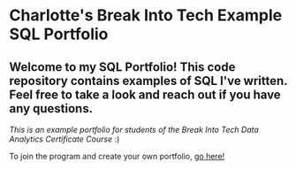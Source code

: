 # Charlotte's Break Into Tech Example SQL Portfolio

## Welcome to my SQL Portfolio! This code repository contains examples of SQL I've written. Feel free to take a look and reach out if you have any questions.

*This is an example portfolio for students of the Break Into Tech Data Analytics Certificate Course* :)

To join the program and create your own portfolio, [go here!](https://howtobreakintotech.com/data-analytics-certificate-program/)
